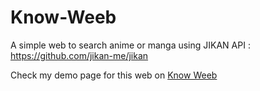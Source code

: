 # Know-Weeb
A simple web to search anime or manga using JIKAN API : https://github.com/jikan-me/jikan

Check my demo page for this web on [Know Weeb](https://rafaeljon.github.io/Know-Weeb/dist/index.html)
